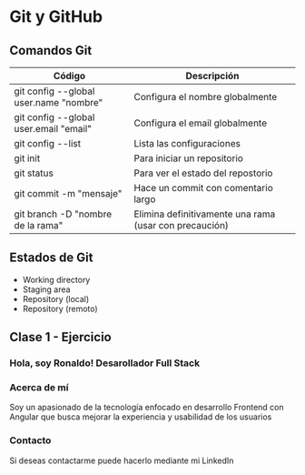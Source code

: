 # Git y GitHub

## Comandos Git

| Código                                 | Descripción                                            |
| -------------------------------------- | ------------------------------------------------------ |
| git config --global user.name "nombre" | Configura el nombre globalmente                        |
| git config --global user.email "email" | Configura el email globalmente                         |
| git config --list                      | Lista las configuraciones                              |
| git init                               | Para iniciar un repositorio                            |
| git status                             | Para ver el estado del repostorio                      |
| git commit -m "mensaje"                | Hace un commit con comentario largo                    |
| git branch -D "nombre de la rama"      | Elimina definitivamente una rama (usar con precaución) |

## Estados de Git

- Working directory
- Staging area
- Repository (local)
- Repository (remoto)

## Clase 1 - Ejercicio

### Hola, soy Ronaldo! Desarollador Full Stack

### Acerca de mí

Soy un apasionado de la tecnología enfocado en desarrollo Frontend con Angular que busca mejorar la experiencia y usabilidad de los usuarios

### Contacto

Si deseas contactarme puede hacerlo mediante mi LinkedIn
